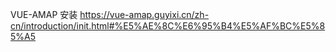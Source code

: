VUE-AMAP 安装
https://vue-amap.guyixi.cn/zh-cn/introduction/init.html#%E5%AE%8C%E6%95%B4%E5%AF%BC%E5%85%A5